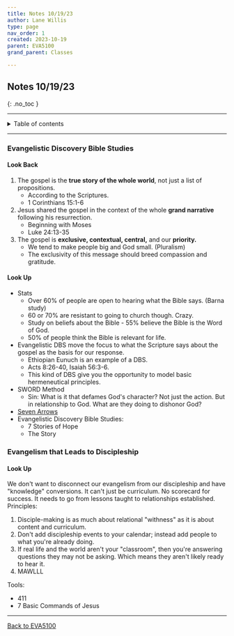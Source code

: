 ```yaml
---
title: Notes 10/19/23
author: Lane Willis
type: page
nav_order: 1
created: 2023-10-19
parent: EVA5100
grand_parent: Classes

---
```


## Notes 10/19/23
{: .no_toc }

---

<details closed markdown="block">
  <summary>
    Table of contents
  </summary>
  {: .text-delta }
1. TOC
{:toc}
</details>

---

### Evangelistic Discovery Bible Studies

#### Look Back
1. The gospel is the **true story of the whole world**, not just a list of propositions.
   * According to the Scriptures.
   * 1 Corinthians 15:1-6
2. Jesus shared the gospel in the context of the whole **grand narrative** following his resurrection.
   * Beginning with Moses
   * Luke 24:13-35
3. The gospel is **exclusive, contextual, central,** and our **priority.**
   * We tend to make people big and God small. (Pluralism)
   * The exclusivity of this message should breed compassion and gratitude.

#### Look Up
* Stats
   * Over 60% of people are open to hearing what the Bible says. (Barna study)
   * 60 or 70% are resistant to going to church though. Crazy.
   * Study on beliefs about the Bible - 55% believe the Bible is the Word of God.
   * 50% of people think the Bible is relevant for life.
* Evangelistic DBS move the focus to what the Scripture says about the gospel as the basis for our response.
   * Ethiopian Eunuch is an example of a DBS.
   * Acts 8:26-40, Isaiah 56:3-6.
   * This kind of DBS give you the opportunity to model basic hermeneutical principles.
* SWORD Method
   * Sin: What is it that defames God's character? Not just the action. But in relationship to God. What are they doing to dishonor God?
* [Seven Arrows](https://www.thegospelcoalition.org/blogs/trevin-wax/7-arrows-for-bible-reading/)
* Evangelistic Discovery Bible Studies:
   * 7 Stories of Hope
   * The Story

### Evangelism that Leads to Discipleship

#### Look Up
We don't want to disconnect our evangelism from our discipleship and have "knowledge" conversions. It can't just be curriculum. No scorecard for success. It needs to go from lessons taught to relationships established.
Principles:
1. Disciple-making is as much about relational "withness" as it is about content and curriculum.
2. Don't add discipleship events to your calendar; instead add people to what you're already doing.
3. If real life and the world aren't your "classroom", then you're answering questions they may not be asking. Which means they aren't likely ready to hear it.
4. MAWLLL

Tools:
* 411
* 7 Basic Commands of Jesus

---

[Back to EVA5100](/classes/semester-6/eva5100/eva5100.html)